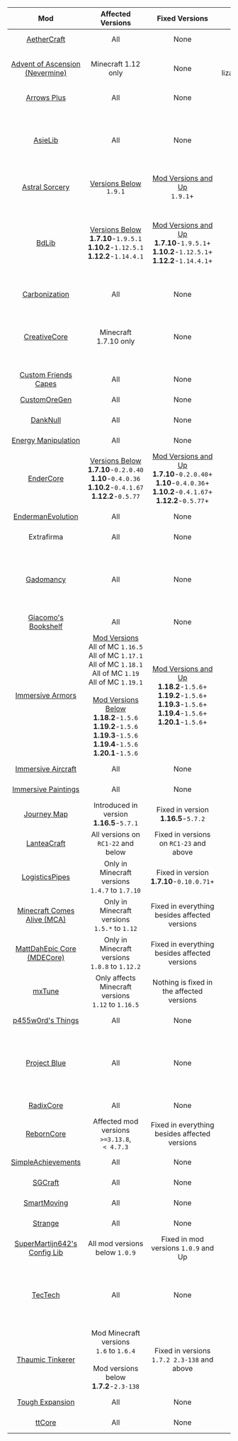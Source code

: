 |                                                                                 Mod                                                                                  |                                                                                                                               Affected Versions                                                                                                                                |                                                                Fixed Versions                                                                 |                                                               Patched in this Project                                                                |                                     Security Notice                                      |                                                   Extras & Notes                                                   |
| :------------------------------------------------------------------------------------------------------------------------------------------------------------------: | :----------------------------------------------------------------------------------------------------------------------------------------------------------------------------------------------------------------------------------------------------------------------------: | :-------------------------------------------------------------------------------------------------------------------------------------------: | :--------------------------------------------------------------------------------------------------------------------------------------------------: | :--------------------------------------------------------------------------------------: | :----------------------------------------------------------------------------------------------------------------: |
|                                                   [AetherCraft](https://www.curseforge.com/minecraft/mc-mods/aec)                                                    |                                                                                                                                      All                                                                                                                                       |                                                                     None                                                                      |                ✅ <br> [Project Patch](https://github.com/dogboy21/serializationisbad/blob/master/serializationisbad.json#L133-L141)                 |                                                                                          |                                                                                                                    |
|                            [Advent of Ascension (Nevermine)](https://www.curseforge.com/minecraft/mc-mods/advent-of-ascension-nevermine)                             |                                                                                                                              Minecraft 1.12 only                                                                                                                               |                                                                     None                                                                      |               ✅ <br> [Project Patch](https://github.com/dogboy21/seria  lizationisbad/blob/master/serializationisbad.json#L142-L151)                |                                                                                          |                                                                                                                    |
|       [Arrows Plus](https://www.minecraftforum.net/forums/mapping-and-modding-java-edition/minecraft-mods/1290719-1-6-2-ssp-smp-arrows-plus-v1-0-0-minecraft)        |                                                                                                                                      All                                                                                                                                       |                                                                     None                                                                      |                ✅ <br> [Project Patch](https://github.com/dogboy21/serializationisbad/blob/master/serializationisbad.json#L161-L169)                 |                                                                                          |                                                                                                                    |
|                                                           [AsieLib](https://wiki.vexatos.com/wiki:asielib)                                                           |                                                                                                                                      All                                                                                                                                       |                                                                     None                                                                      |                ✅ <br> [Project Patch](https://github.com/dogboy21/serializationisbad/blob/master/serializationisbad.json#L152-L160)                 |                                                                                          |          Fixed in [GTNH unofficial fork](https://github.com/GTNewHorizons/AsieLib) in version 0.5.4-GTNH           |
|                                            [Astral Sorcery](https://www.curseforge.com/minecraft/mc-mods/astral-sorcery)                                             |                                                                                                                       <u>Versions Below</u><br> `1.9.1`                                                                                                                        |                                                    <u>Mod Versions and Up</u><br> `1.9.1`+                                                    |                ✅ <br> [Project Patch](https://github.com/dogboy21/serializationisbad/blob/master/serializationisbad.json#L170-L178)                 |                                                                                          |                                                                                                                    |
|                                                     [BdLib](https://www.curseforge.com/minecraft/mc-mods/bdlib)                                                      |                                                                                      <u>Versions Below</u><br> **1.7.10**-`1.9.5.1`<br> **1.10.2**-`1.12.5.1` <br> **1.12.2**-`1.14.4.1`                                                                                       |                  <u>Mod Versions and Up</u><br> **1.7.10**-`1.9.5.1`+<br> **1.10.2**-`1.12.5.1`+ <br> **1.12.2**-`1.14.4.1`+                  |                  ✅ <br> [Project Patch](https://github.com/dogboy21/serializationisbad/blob/master/serializationisbad.json#L4-L13)                  |                  [Link](https://www.cvedetails.com/cve/CVE-2021-33806 )                  | Fixed in [GTNH unofficial fork](https://github.com/GTNewHorizons/bdlib) in version 1.9.8-GTNH for Minecraft 1.7.10 |
|                                             [Carbonization](https://www.curseforge.com/minecraft/mc-mods/carbonization)                                              |                                                                                                                                      All                                                                                                                                       |                                                                     None                                                                      |                ✅ <br> [Project Patch](https://github.com/dogboy21/serializationisbad/blob/master/serializationisbad.json#L179-L187)                 |                                                                                          |                                                                                                                    |
|                                              [CreativeCore](https://www.curseforge.com/minecraft/mc-mods/creativecore)                                               |                                                                                                                             Minecraft 1.7.10 only                                                                                                                              |                                                                     None                                                                      |                ✅ <br> [Project Patch](https://github.com/dogboy21/serializationisbad/blob/master/serializationisbad.json#L106-L114)                 |                                                                                          |       Fixed in [GTNH unofficial fork](https://github.com/GTNewHorizons/CreativeCore) in version 1.3.31-GTNH        |
|                                      [Custom Friends Capes](https://www.curseforge.com/minecraft/mc-mods/custom-friends-capes)                                       |                                                                                                                                      All                                                                                                                                       |                                                                     None                                                                      |                ✅ <br> [Project Patch](https://github.com/dogboy21/serializationisbad/blob/master/serializationisbad.json#L188-L201)                 |                                                                                          |                                                                                                                    |
|                                              [CustomOreGen](https://www.curseforge.com/minecraft/mc-mods/customoregen)                                               |                                                                                                                                      All                                                                                                                                       |                                                                     None                                                                      |                                                                  ❌<br> Not Patched                                                                  |                                                                                          |                                                                                                                    |
|                                                  [DankNull](https://www.curseforge.com/minecraft/mc-mods/dank-null)                                                  |                                                                                                                                      All                                                                                                                                       |                                                                     None                                                                      |                 ✅ <br> [Project Patch](https://github.com/dogboy21/serializationisbad/blob/master/serializationisbad.json#L24-L32)                  |                                                                                          |                                                                                                                    |
| [Energy Manipulation](https://www.minecraftforum.net/forums/mapping-and-modding-java-edition/minecraft-mods/1290125-1-6-4-1-6-2-1-5-2-1-4-7-energy-manipulation-1-1) |                                                                                                                                      All                                                                                                                                       |                                                                     None                                                                      |                ✅ <br> [Project Patch](https://github.com/dogboy21/serializationisbad/blob/master/serializationisbad.json#L344-L352)                 |                                                                                          |                                                                                                                    |
|                                                 [EnderCore](https://www.curseforge.com/minecraft/mc-mods/endercore)                                                  |                                                                             <u>Versions Below</u><br>**1.7.10**-`0.2.0.40`<br>**1.10**-`0.4.0.36`<br>**1.10.2**-`0.4.1.67`<br>**1.12.2**-`0.5.77`                                                                              |        <u>Mod Versions and Up</u><br>**1.7.10**-`0.2.0.40`+<br>**1.10**-`0.4.0.36`+<br>**1.10.2**-`0.4.1.67`+<br>**1.12.2**-`0.5.77`+         |                 ✅ <br> [Project Patch](https://github.com/dogboy21/serializationisbad/blob/master/serializationisbad.json#L14-L23)                  |                                                                                          |                                                                                                                    |
|                                         [EndermanEvolution](https://www.curseforge.com/minecraft/mc-mods/enderman-evolution)                                         |                                                                                                                                      All                                                                                                                                       |                                                                     None                                                                      |                ✅ <br> [Project Patch](https://github.com/dogboy21/serializationisbad/blob/master/serializationisbad.json#L115-L123)                 |                                                                                          |                                                                                                                    |
|                                                                              Extrafirma                                                                              |                                                                                                                                      All                                                                                                                                       |                                                                     None                                                                      |                ✅ <br> [Project Patch](https://github.com/dogboy21/serializationisbad/blob/master/serializationisbad.json#L106-L114)                 |                                                                                          |                                                                                                                    |
|                                                 [Gadomancy](https://www.curseforge.com/minecraft/mc-mods/gadomancy)                                                  |                                                                                                                                      All                                                                                                                                       |                                                                     None                                                                      |                 ✅ <br> [Project Patch](https://github.com/dogboy21/serializationisbad/blob/master/serializationisbad.json#L42-L51)                  |                                                                                          |         Fixed in [GTNH unofficial fork](https://github.com/GTNewHorizons/Gadomancy) in version 1.1.2-GTNH          |
|                                        [Giacomo's Bookshelf](https://www.curseforge.com/minecraft/mc-mods/giacomos-bookshelf)                                        |                                                                                                                                      All                                                                                                                                       |                                                                     None                                                                      |                ✅ <br> [Project Patch](https://github.com/dogboy21/serializationisbad/blob/master/serializationisbad.json#L231-L239)                 |                                                                                          |                                                                                                                    |
|                                          [Immersive Armors](https://www.curseforge.com/minecraft/mc-mods/immersive-armors)                                           | <u>Mod Versions</u><br>All of MC `1.16.5`<br>All of MC `1.17.1`<br>All of MC `1.18.1`<br>All of MC `1.19`<br>All of MC `1.19.1`<br><br><u>Mod Versions Below</u><br>**1.18.2**-`1.5.6`<br>**1.19.2**-`1.5.6`<br>**1.19.3**-`1.5.6`<br>**1.19.4**-`1.5.6`<br>**1.20.1**-`1.5.6` | <u>Mod Versions and Up</u><br>**1.18.2**-`1.5.6`+<br>**1.19.2**-`1.5.6`+<br>**1.19.3**-`1.5.6`+<br>**1.19.4**-`1.5.6`+<br>**1.20.1**-`1.5.6`+ | ✅ <br>[Project Patch](https://github.com/dogboy21/serializationisbad/blob/871357f6763c59824b84b151d076d537f7345b8c/serializationisbad.json#L61-L69) |                                                                                          |                                                                                                                    |
|                                        [Immersive Aircraft](https://www.curseforge.com/minecraft/mc-mods/immersive-aircraft)                                         |                                                                                                                                      All                                                                                                                                       |                                                                     None                                                                      |                                                            ❌ <br> Patch Broken Currently                                                            |                                                                                          |                                                                                                                    |
|                                       [Immersive Paintings](https://www.curseforge.com/minecraft/mc-mods/immersive-paintings)                                        |                                                                                                                                      All                                                                                                                                       |                                                                     None                                                                      |                 ✅ <br> [Project Patch](https://github.com/dogboy21/serializationisbad/blob/master/serializationisbad.json#L79-L87)                  |                                                                                          |                                                                                                                    |
|                                                [Journey Map](https://www.curseforge.com/minecraft/mc-mods/journeymap)                                                |                                                                                                                  Introduced in version<br> **1.16.5**-`5.7.1`                                                                                                                  |                                                    Fixed in version<br>**1.16.5**-`5.7.2`                                                     |                ✅ <br> [Project Patch](https://github.com/dogboy21/serializationisbad/blob/master/serializationisbad.json#L222-L230)                 |                                                                                          |                                                                                                                    |
|                                                        [LanteaCraft](https://github.com/PC-Logix/LanteaCraft)                                                        |                                                                                                                      All versions on  `RC1-22` and below                                                                                                                       |                                                    Fixed in versions on `RC1-23` and above                                                    |                ✅ <br> [Project Patch](https://github.com/dogboy21/serializationisbad/blob/master/serializationisbad.json#L203-L212)                 |                                                                                          |                                                                                                                    |
|                                            [LogisticsPipes](https://www.curseforge.com/minecraft/mc-mods/logistics-pipes)                                            |                                                                                                               Only in Minecraft versions<br> `1.4.7` to `1.7.10`                                                                                                               |                                                  Fixed in version<br>**1.7.10**-`0.10.0.71`+                                                  |                ✅ <br> [Project Patch](https://github.com/dogboy21/serializationisbad/blob/master/serializationisbad.json#L250-L262)                 | [Link](https://github.com/RS485/LogisticsPipes/security/advisories/GHSA-mcp7-xf3v-25x3)  |                                                                                                                    |
|                                [Minecraft Comes Alive (MCA)](https://www.curseforge.com/minecraft/mc-mods/minecraft-comes-alive-mca)                                 |                                                                                                                Only in Minecraft versions<br>`1.5.*` to `1.12`                                                                                                                 |                                                 Fixed in everything besides affected versions                                                 |                ✅ <br> [Project Patch](https://github.com/dogboy21/serializationisbad/blob/master/serializationisbad.json#L240-L249)                 |                                                                                          |                                                                                                                    |
|                                     [MattDahEpic Core (MDECore)](https://www.curseforge.com/minecraft/mc-mods/mattdahepic-core)                                      |                                                                                                               Only in Minecraft versions<br>`1.8.8` to `1.12.2`                                                                                                                |                                                 Fixed in everything besides affected versions                                                 |                ✅ <br> [Project Patch](https://github.com/dogboy21/serializationisbad/blob/master/serializationisbad.json#L124-L132)                 |                                                                                          |                                                                                                                    |
|                                                    [mxTune](https://www.curseforge.com/minecraft/mc-mods/mxtune)                                                     |                                                                                                             Only affects Minecraft versions<br>`1.12` to `1.16.5`                                                                                                              |                                                   Nothing is fixed in the affected versions                                                   |                ✅ <br> [Project Patch](https://github.com/dogboy21/serializationisbad/blob/master/serializationisbad.json#L263-L271)                 |                                                                                          |                                                                                                                    |
|                                          [p455w0rd's Things](https://www.curseforge.com/minecraft/mc-mods/p455w0rds-things)                                          |                                                                                                                                      All                                                                                                                                       |                                                                     None                                                                      |                ✅ <br> [Project Patch](https://github.com/dogboy21/serializationisbad/blob/master/serializationisbad.json#L272-L280)                 |                                                                                          |                                                                                                                    |
|                                       [Project Blue](https://www.csse.canterbury.ac.nz/greg.ewing/minecraft/mods/ProjectBlue/)                                       |                                                                                                                                      All                                                                                                                                       |                                                                     None                                                                      |                 ✅ <br> [Project Patch](https://github.com/dogboy21/serializationisbad/blob/master/serializationisbad.json#L88-L96)                  |                                                                                          |        Fixed in [GTNH unofficial fork](https://github.com/GTNewHorizons/ProjectBlue) in version 1.1.12-GTNH        |
|                                                 [RadixCore](https://www.curseforge.com/minecraft/mc-mods/radixcore)                                                  |                                                                                                                                      All                                                                                                                                       |                                                                     None                                                                      |                ✅ <br> [Project Patch](https://github.com/dogboy21/serializationisbad/blob/master/serializationisbad.json#L281-L289)                 |                                                                                          |                                                                                                                    |
|                                                [RebornCore](https://www.curseforge.com/minecraft/mc-mods/reborncore)                                                 |                                                                                                               Affected mod versions<br>`>=3.13.8`,<br> `< 4.7.3`                                                                                                               |                                                 Fixed in everything besides affected versions                                                 |                 ✅ <br> [Project Patch](https://github.com/dogboy21/serializationisbad/blob/master/serializationisbad.json#L33-L41)                  | [Link](https://github.com/TechReborn/RebornCore/security/advisories/GHSA-r7pg-4xrf-7mrm) |                                                                                                                    |
|                                        [SimpleAchievements](https://www.curseforge.com/minecraft/mc-mods/simple-achievements)                                        |                                                                                                                                      All                                                                                                                                       |                                                                     None                                                                      |                 ✅ <br> [Project Patch](https://github.com/dogboy21/serializationisbad/blob/master/serializationisbad.json#L52-L60)                  |                                                                                          |                                                                                                                    |
|                                                   [SGCraft](https://www.curseforge.com/minecraft/mc-mods/sg-craft)                                                   |                                                                                                                                      All                                                                                                                                       |                                                                     None                                                                      |                ✅ <br> [Project Patch](https://github.com/dogboy21/serializationisbad/blob/master/serializationisbad.json#L202-L212)                 |                                                                                          |                                                                                                                    |
|                      [SmartMoving](https://www.minecraftforum.net/forums/mapping-and-modding-java-edition/minecraft-mods/1274224-smart-moving)                       |                                                                                                                                      All                                                                                                                                       |                                                                     None                                                                      |                ✅ <br> [Project Patch](https://github.com/dogboy21/serializationisbad/blob/master/serializationisbad.json#L290-L298)                 |                                                                                          |                                                                                                                    |
|                                                   [Strange](https://www.curseforge.com/minecraft/mc-mods/strange)                                                    |                                                                                                                                      All                                                                                                                                       |                                                                     None                                                                      |                ✅ <br> [Project Patch](https://github.com/dogboy21/serializationisbad/blob/master/serializationisbad.json#L299-L307)                 |                                                                                          |                                                                                                                    |
|                               [SuperMartijn642's Config Lib](https://www.curseforge.com/minecraft/mc-mods/supermartijn642s-config-lib)                               |                                                                                                                         All mod versions below `1.0.9`                                                                                                                         |                                                     Fixed in mod versions `1.0.9` and Up                                                      |                ✅ <br> [Project Patch](https://github.com/dogboy21/serializationisbad/blob/master/serializationisbad.json#L308-L316)                 |                                                                                          |                                                                                                                    |
|                                                            [TecTech](https://github.com/Technus/TecTech)                                                             |                                                                                                                                      All                                                                                                                                       |                                                                     None                                                                      |                 ✅ <br> [Project Patch](https://github.com/dogboy21/serializationisbad/blob/master/serializationisbad.json#L97-L105)                 |                                                                                          |          Fixed in [GTNH unofficial fork](https://github.com/GTNewHorizons/TecTech) in version 5.2.38-GTNH          |
|                                          [Thaumic Tinkerer](https://www.curseforge.com/minecraft/mc-mods/thaumic-tinkerer)                                           |                                                                                          Mod Minecraft versions<br>`1.6` to `1.6.4`<br><br>Mod versions below<br>**1.7.2**-`2.3-138`                                                                                           |                                                Fixed in versions<br>`1.7.2 2.3-138` and above                                                 |                ✅ <br> [Project Patch](https://github.com/dogboy21/serializationisbad/blob/master/serializationisbad.json#L317-L325)                 |                                                                                          |                                                                                                                    |
|                                           [Tough Expansion](https://www.curseforge.com/minecraft/mc-mods/tough-expansion)                                            |                                                                                                                                      All                                                                                                                                       |                                                                     None                                                                      |                ✅ <br> [Project Patch](https://github.com/dogboy21/serializationisbad/blob/master/serializationisbad.json#L327-L334)                 |                                                                                          |                                                                                                                    |
|                                                    [ttCore](https://www.curseforge.com/minecraft/mc-mods/ttcore)                                                     |                                                                                                                                      All                                                                                                                                       |                                                                     None                                                                      |                ✅ <br> [Project Patch](https://github.com/dogboy21/serializationisbad/blob/master/serializationisbad.json#L335-L343)                 |                                                                                          |                                                                                                                    |
